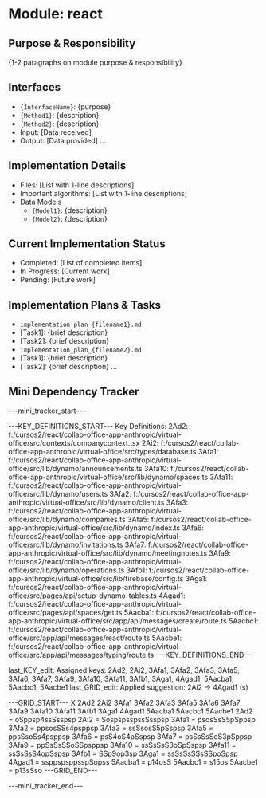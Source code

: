 # Module: react

## Purpose & Responsibility
{1-2 paragraphs on module purpose & responsibility}

## Interfaces
* `{InterfaceName}`: {purpose}
* `{Method1}`: {description}
* `{Method2}`: {description}
* Input: [Data received]
* Output: [Data provided]
...

## Implementation Details
* Files: [List with 1-line descriptions]
* Important algorithms: [List with 1-line descriptions]
* Data Models
    * `{Model1}`: {description}
    * `{Model2}`: {description}

## Current Implementation Status
* Completed: [List of completed items]
* In Progress: [Current work]
* Pending: [Future work]

## Implementation Plans & Tasks
* `implementation_plan_{filename1}.md`
* [Task1]: {brief description}
* [Task2]: {brief description}
* `implementation_plan_{filename2}.md`
* [Task1]: {brief description}
* [Task2]: {brief description} 
...

## Mini Dependency Tracker
---mini_tracker_start---

---KEY_DEFINITIONS_START---
Key Definitions:
2Ad2: f:/cursos2/react/collab-office-app-anthropic/virtual-office/src/contexts/companycontext.tsx
2Ai2: f:/cursos2/react/collab-office-app-anthropic/virtual-office/src/types/database.ts
3Afa1: f:/cursos2/react/collab-office-app-anthropic/virtual-office/src/lib/dynamo/announcements.ts
3Afa10: f:/cursos2/react/collab-office-app-anthropic/virtual-office/src/lib/dynamo/spaces.ts
3Afa11: f:/cursos2/react/collab-office-app-anthropic/virtual-office/src/lib/dynamo/users.ts
3Afa2: f:/cursos2/react/collab-office-app-anthropic/virtual-office/src/lib/dynamo/client.ts
3Afa3: f:/cursos2/react/collab-office-app-anthropic/virtual-office/src/lib/dynamo/companies.ts
3Afa5: f:/cursos2/react/collab-office-app-anthropic/virtual-office/src/lib/dynamo/index.ts
3Afa6: f:/cursos2/react/collab-office-app-anthropic/virtual-office/src/lib/dynamo/invitations.ts
3Afa7: f:/cursos2/react/collab-office-app-anthropic/virtual-office/src/lib/dynamo/meetingnotes.ts
3Afa9: f:/cursos2/react/collab-office-app-anthropic/virtual-office/src/lib/dynamo/operations.ts
3Afb1: f:/cursos2/react/collab-office-app-anthropic/virtual-office/src/lib/firebase/config.ts
3Aga1: f:/cursos2/react/collab-office-app-anthropic/virtual-office/src/pages/api/setup-dynamo-tables.ts
4Agad1: f:/cursos2/react/collab-office-app-anthropic/virtual-office/src/pages/api/spaces/get.ts
5Aacba1: f:/cursos2/react/collab-office-app-anthropic/virtual-office/src/app/api/messages/create/route.ts
5Aacbc1: f:/cursos2/react/collab-office-app-anthropic/virtual-office/src/app/api/messages/react/route.ts
5Aacbe1: f:/cursos2/react/collab-office-app-anthropic/virtual-office/src/app/api/messages/typing/route.ts
---KEY_DEFINITIONS_END---

last_KEY_edit: Assigned keys: 2Ad2, 2Ai2, 3Afa1, 3Afa2, 3Afa3, 3Afa5, 3Afa6, 3Afa7, 3Afa9, 3Afa10, 3Afa11, 3Afb1, 3Aga1, 4Agad1, 5Aacba1, 5Aacbc1, 5Aacbe1
last_GRID_edit: Applied suggestion: 2Ai2 -> 4Agad1 (s)

---GRID_START---
X 2Ad2 2Ai2 3Afa1 3Afa2 3Afa3 3Afa5 3Afa6 3Afa7 3Afa9 3Afa10 3Afa11 3Afb1 3Aga1 4Agad1 5Aacba1 5Aacbc1 5Aacbe1
2Ad2 = oSppsp4ssSsspsp
2Ai2 = SospspsspssSsspsp
3Afa1 = psosSsS5pSppsp
3Afa2 = ppsosSSs4psppsp
3Afa3 = ssSsosS5pSspsp
3Afa5 = ppsSsoSs4psppsp
3Afa6 = psS4oS4pSspsp
3Afa7 = psSsSsSoS3pSppsp
3Afa9 = ppSsSsSSoSSpsppsp
3Afa10 = ssSsSsS3oSpSspsp
3Afa11 = ssSsSsS4opSspsp
3Afb1 = SSp9op3sp
3Aga1 = ssSsSsSSsSSpoSpsp
4Agad1 = ssppspsppsspSopss
5Aacba1 = p14osS
5Aacbc1 = s15os
5Aacbe1 = p13sSso
---GRID_END---

---mini_tracker_end---
